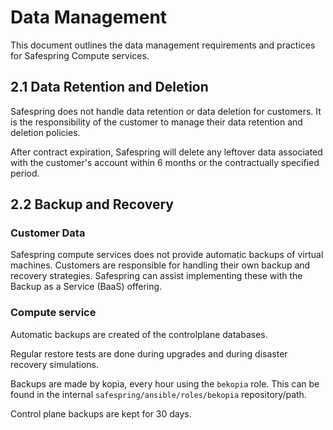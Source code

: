 # Data Management

This document outlines the data management requirements and practices for Safespring Compute services.

## 2.1 Data Retention and Deletion

Safespring does not handle data retention or data deletion for customers. It is the responsibility of the customer to manage their data retention and deletion policies.

After contract expiration, Safespring will delete any leftover data associated with the customer's account within 6 months or the contractually specified period.

## 2.2 Backup and Recovery

### Customer Data
Safespring compute services does not provide automatic backups of virtual machines. Customers are responsible for handling their own backup and recovery strategies. Safespring can assist implementing these with the Backup as a Service (BaaS) offering.

### Compute service

Automatic backups are created of the controlplane databases.

Regular restore tests are done during upgrades and during disaster recovery simulations.

Backups are made by kopia, every hour using the `bekopia` role. This can be found in the internal `safespring/ansible/roles/bekopia` repository/path.

Control plane backups are kept for 30 days.
